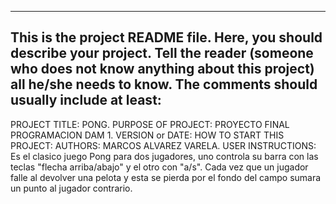 ------------------------------------------------------------------------
This is the project README file. Here, you should describe your project.
Tell the reader (someone who does not know anything about this project)
all he/she needs to know. The comments should usually include at least:
------------------------------------------------------------------------

PROJECT TITLE: PONG.
PURPOSE OF PROJECT: PROYECTO FINAL PROGRAMACION DAM 1.
VERSION or DATE:
HOW TO START THIS PROJECT:
AUTHORS: MARCOS ALVAREZ VARELA.
USER INSTRUCTIONS:
Es el clasico juego Pong para dos jugadores, uno controla su barra con las teclas "flecha arriba/abajo" y el otro con "a/s".
Cada vez que un jugador falle al devolver una pelota y esta se pierda por el fondo del campo sumara un punto al jugador contrario.